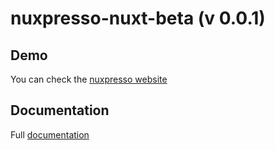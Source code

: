 # nuxpresso-nuxt-beta (v 0.0.1)


## Demo

You can check the [nuxpresso website](https://nuxpresso.netlify.app)

## Documentation

Full [documentation](https://nuxpresso-docs.vercel.app)


